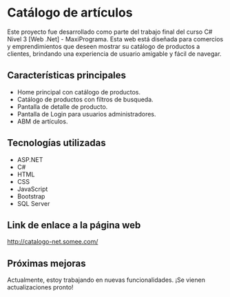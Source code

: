 # Catálogo de artículos
Este proyecto fue desarrollado como parte del trabajo final del curso C# Nivel 3 [Web .Net] - MaxiPrograma.
Esta web está diseñada para comercios y emprendimientos que deseen mostrar su catálogo de productos a clientes, brindando una experiencia de usuario amigable y fácil de navegar.

## Características principales
- Home principal con catálogo de productos.
- Catálogo de productos con filtros de busqueda.
- Pantalla de detalle de producto.
- Pantalla de Login para usuarios administradores.
- ABM de artículos.

## Tecnologías utilizadas
- ASP.NET
- C#
- HTML
- CSS
- JavaScript
- Bootstrap
- SQL Server

## Link de enlace a la página web
http://catalogo-net.somee.com/

## Próximas mejoras
Actualmente, estoy trabajando en nuevas funcionalidades. ¡Se vienen actualizaciones pronto!
